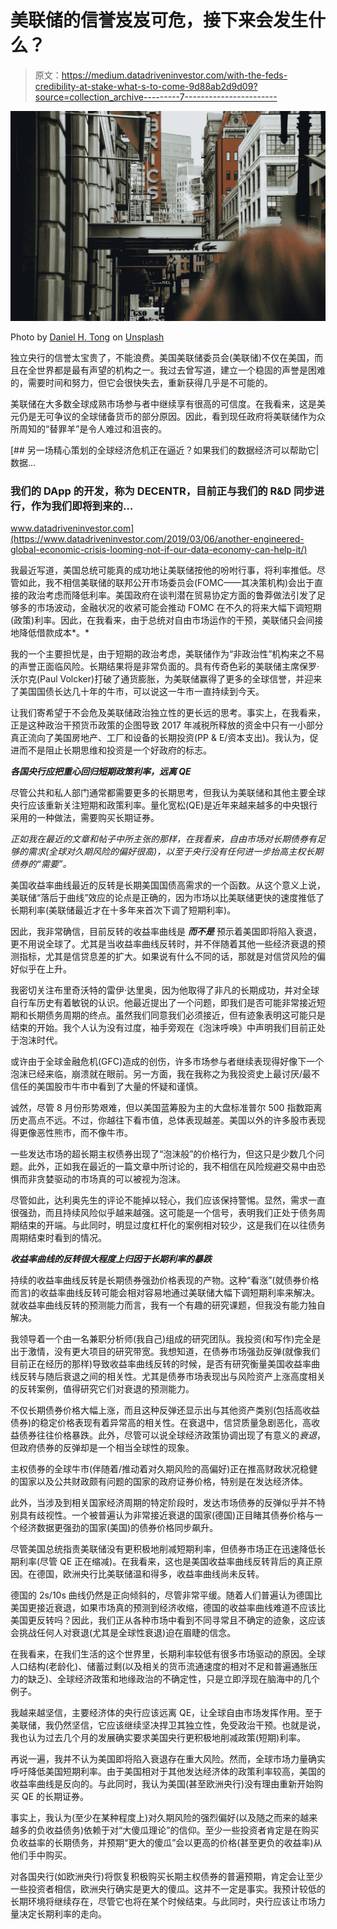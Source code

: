 # 美联储的信誉岌岌可危，接下来会发生什么？

> 原文：<https://medium.datadriveninvestor.com/with-the-feds-credibility-at-stake-what-s-to-come-9d88ab2d9d09?source=collection_archive---------7----------------------->

![](img/a78a29c863ac640c020a28fc2c307ff5.png)

Photo by [Daniel H. Tong](https://unsplash.com/@danieltong?utm_source=medium&utm_medium=referral) on [Unsplash](https://unsplash.com?utm_source=medium&utm_medium=referral)

独立央行的信誉太宝贵了，不能浪费。美国美联储委员会(美联储)不仅在美国，而且在全世界都是最有声望的机构之一。我过去曾写道，建立一个稳固的声誉是困难的，需要时间和努力，但它会很快失去，重新获得几乎是不可能的。

美联储在大多数全球成熟市场参与者中继续享有很高的可信度。在我看来，这是美元仍是无可争议的全球储备货币的部分原因。因此，看到现任政府将美联储作为众所周知的“替罪羊”是令人难过和沮丧的。

[](https://www.datadriveninvestor.com/2019/03/06/another-engineered-global-economic-crisis-looming-not-if-our-data-economy-can-help-it/) [## 另一场精心策划的全球经济危机正在逼近？如果我们的数据经济可以帮助它|数据…

### 我们的 DApp 的开发，称为 DECENTR，目前正与我们的 R&D 同步进行，作为我们即将到来的…

www.datadriveninvestor.com](https://www.datadriveninvestor.com/2019/03/06/another-engineered-global-economic-crisis-looming-not-if-our-data-economy-can-help-it/) 

我最近写道，美国总统可能真的成功地让美联储按他的吩咐行事，将利率推低。尽管如此，我不相信美联储的联邦公开市场委员会(FOMC——其决策机构)会出于直接的政治考虑而降低利率。美国政府在谈判潜在贸易协定方面的鲁莽做法引发了足够多的市场波动，金融状况的收紧可能会推动 FOMC 在不久的将来大幅下调短期(政策)利率。因此，在我看来，由于总统对自由市场运作的干预，美联储只会间接地降低借款成本*。*

我的一个主要担忧是，由于短期的政治考虑，美联储作为“非政治性”机构来之不易的声誉正面临风险。长期结果将是非常负面的。具有传奇色彩的美联储主席保罗·沃尔克(Paul Volcker)打破了通货膨胀，为美联储赢得了更多的全球信誉，并迎来了美国国债长达几十年的牛市，可以说这一牛市一直持续到今天。

让我们寄希望于不会危及美联储政治独立性的更长远的思考。事实上，在我看来，正是这种政治干预货币政策的企图导致 2017 年减税所释放的资金中只有一小部分真正流向了美国房地产、工厂和设备的长期投资(PP & E/资本支出)。我认为，促进而不是阻止长期思维和投资是一个好政府的标志。

***各国央行应把重心回归短期政策利率，远离 QE***

尽管公共和私人部门通常都需要更多的长期思考，但我认为美联储和其他主要全球央行应该重新关注短期和政策利率。量化宽松(QE)是近年来越来越多的中央银行采用的一种做法，需要购买长期证券。

*正如我在最近的文章和帖子中所主张的那样，在我看来，自由市场对长期债券有足够的需求(全球对久期风险的偏好很高)，以至于央行没有任何进一步抬高主权长期债券的“需要”。*

美国收益率曲线最近的反转是长期美国国债高需求的一个函数。从这个意义上说，美联储“落后于曲线”效应的论点是正确的，因为市场以比美联储更快的速度推低了长期利率(美联储最近才在十多年来首次下调了短期利率)。

因此，我非常确信，目前反转的收益率曲线是 ***而不是*** 预示着美国即将陷入衰退，更不用说全球了。尤其是当收益率曲线反转时，并不伴随着其他一些经济衰退的预测指标，尤其是信贷息差的扩大。如果说有什么不同的话，那就是对信贷风险的偏好似乎在上升。

我密切关注布里奇沃特的雷伊·达里奥，因为他取得了非凡的长期成功，并对全球自行车历史有着敏锐的认识。他最近提出了一个问题，即我们是否可能非常接近短期和长期债务周期的终点。虽然我们同意我们必须接近，但有迹象表明这可能只是结束的开始。我个人认为没有过度，袖手旁观在《泡沫呼唤》中声明我们目前正处于泡沫时代。

或许由于全球金融危机(GFC)造成的创伤，许多市场参与者继续表现得好像下一个泡沫已经来临，崩溃就在眼前。另一方面，我在我称之为我投资史上最讨厌/最不信任的美国股市牛市中看到了大量的怀疑和谨慎。

诚然，尽管 8 月份形势艰难，但以美国蓝筹股为主的大盘标准普尔 500 指数距离历史高点不远。不过，你越往下看市值，总体表现越差。美国以外的许多股市表现得更像恶性熊市，而不像牛市。

一些发达市场的超长期主权债券出现了“泡沫般”的价格行为，但这只是少数几个问题。此外，正如我在最近的一篇文章中所讨论的，我不相信在风险规避交易中由恐惧而非贪婪驱动的市场真的可以被视为泡沫。

尽管如此，达利奥先生的评论不能掉以轻心，我们应该保持警惕。显然，需求一直很强劲，而且持续风险似乎越来越强。这可能是一个信号，表明我们正处于债务周期结束的开端。与此同时，明显过度杠杆化的案例相对较少，这是我们在以往债务周期结束时看到的情况。

***收益率曲线的反转很大程度上归因于长期利率的暴跌***

持续的收益率曲线反转是长期债券强劲价格表现的产物。这种“看涨”(就债券价格而言)的收益率曲线反转可能会相对容易地通过美联储大幅下调短期利率来解决。就收益率曲线反转的预测能力而言，我有一个有趣的研究课题，但我没有能力独自解决。

我领导着一个由一名兼职分析师(我自己)组成的研究团队。我投资(和写作)完全是出于激情，没有更大项目的研究带宽。我想知道，在债券市场强劲反弹(就像我们目前正在经历的那样)导致收益率曲线反转的时候，是否有研究衡量美国收益率曲线反转与随后衰退之间的相关性。尤其是债券市场表现出与风险资产上涨高度相关的反转案例，值得研究它们对衰退的预测能力。

不仅长期债券价格大幅上涨，而且这种反弹还显示出与其他资产类别(包括高收益债券)的稳定价格表现有着异常高的相关性。在衰退中，信贷质量急剧恶化，高收益债券往往价格暴跌。此外，尽管可以说全球经济政策协调出现了有意义的*衰退*，但政府债券的反弹却是一个相当全球性的现象。

主权债券的全球牛市(伴随着/推动着对久期风险的高偏好)正在推高财政状况稳健的国家以及公共财政颇有问题的国家的政府证券价格，特别是在发达经济体。

此外，当涉及到相关国家经济周期的特定阶段时，发达市场债券的反弹似乎并不特别具有歧视性。一个被普遍认为非常接近衰退的国家(德国)正目睹其债券价格与一个经济数据更强劲的国家(美国)的债券价格同步飙升。

尽管美国总统指责美联储没有更积极地削减短期利率，但债券市场正在迅速降低长期利率(尽管 QE 正在缩减)。在我看来，这也是美国收益率曲线反转背后的真正原因。在德国，欧洲央行比美联储温和得多，收益率曲线尚未反转。

德国的 2s/10s 曲线仍然是正向倾斜的，尽管非常平缓。随着人们普遍认为德国比美国更接近衰退，如果市场真的预测到经济收缩，德国的收益率曲线难道不应该比美国更反转吗？因此，我们正从各种市场中看到不同寻常且不确定的迹象，这应该会挑战任何人对衰退(尤其是全球性衰退)迫在眉睫的信念。

在我看来，在我们生活的这个世界里，长期利率较低有很多市场驱动的原因。全球人口结构(老龄化)、储蓄过剩(以及相关的货币流通速度的相对不足和普遍通胀压力的缺乏)、全球经济政策和地缘政治的不确定性，只是立即浮现在脑海中的几个例子。

我越来越坚信，主要经济体的央行应该远离 QE，让全球自由市场发挥作用。至于美联储，我仍然坚信，它应该继续坚决捍卫其独立性，免受政治干预。也就是说，我也认为过去几个月的发展确实要求美国央行更积极地削减政策(短期)利率。

再说一遍，我并不认为美国即将陷入衰退存在重大风险。然而，全球市场力量确实呼吁降低美国短期利率。由于美国相对于其他发达经济体的政策利率较高，美国的收益率曲线是反向的。与此同时，我认为美国(甚至欧洲央行)没有理由重新开始购买 QE 的长期证券。

事实上，我认为(至少在某种程度上)对久期风险的强烈偏好(以及随之而来的越来越多的负收益债务)依赖于对“大傻瓜理论”的信仰。至少一些投资者肯定是在购买负收益率的长期债务，并预期“更大的傻瓜”会以更高的价格(甚至更负的收益率)从他们手中购买。

对各国央行(如欧洲央行)将恢复积极购买长期主权债券的普遍预期，肯定会让至少一些投资者相信，欧洲央行确实是更大的傻瓜。这并不一定是事实。我预计较低的长期环境将继续存在，尽管它也将在某个时候结束。与此同时，央行应该让市场力量决定长期利率的走向。